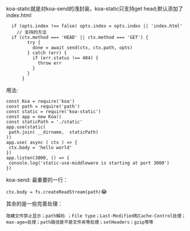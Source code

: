 koa-static就是对koa-send的浅封装，koa-static只支持get head;默认添加了index.html
```
  if (opts.index !== false) opts.index = opts.index || 'index.html'
    // 支持的方法
  if (ctx.method === 'HEAD' || ctx.method === 'GET') {
        try {
          done = await send(ctx, ctx.path, opts)
        } catch (err) {
          if (err.status !== 404) {
            throw err
          }
        }
      }
```
用法:
 ```
const Koa = require('koa')
const path = require('path')
const static = require('koa-static')
const app = new Koa()
const staticPath = './static'
app.use(static(
  path.join( __dirname,  staticPath)
))
app.use( async ( ctx ) => {
  ctx.body = 'hello world'
})
app.listen(3000, () => {
  console.log('static-use-middleware is starting at port 3000')
})
```
koa-send:
最重要的一行：

```ctx.body = fs.createReadStream(path)```😂

其余的是一些完善处理：

 ```隐藏文件禁止显示；path解码 ；File type；Last-Modified和Cache-Control处理；max-age=处理；path路径是不是文件夹等处理；setHeaders；gzip等等```